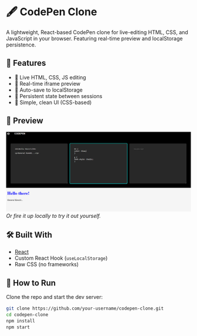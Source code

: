 # 🖋️ CodePen Clone

A lightweight, React-based CodePen clone for live-editing HTML, CSS, and JavaScript in your browser. Featuring real-time preview and localStorage persistence.

## 🚀 Features

- 🧠 Live HTML, CSS, JS editing
- 🔄 Real-time iframe preview
- 💾 Auto-save to localStorage
- 📌 Persistent state between sessions
- 🎨 Simple, clean UI (CSS-based)

## 📸 Preview

![Screenshot](screenshot.PNG)  
_Or fire it up locally to try it out yourself._

## 🛠️ Built With

- [React](https://reactjs.org/)
- Custom React Hook (`useLocalStorage`)
- Raw CSS (no frameworks)

## 🧪 How to Run

Clone the repo and start the dev server:

```bash
git clone https://github.com/your-username/codepen-clone.git
cd codepen-clone
npm install
npm start
```
